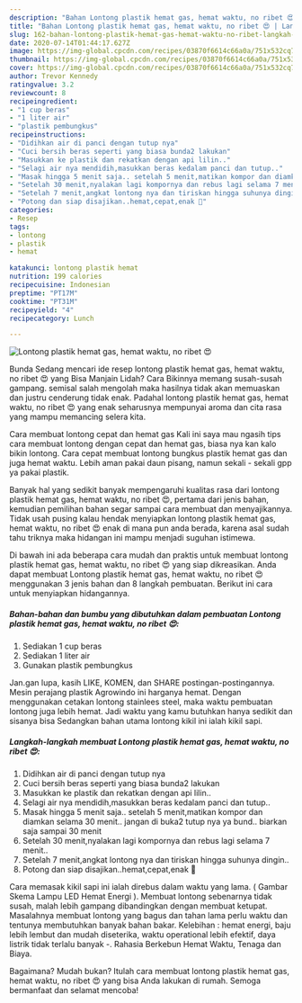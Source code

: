 ```yaml
---
description: "Bahan Lontong plastik hemat gas, hemat waktu, no ribet 😍 | Langkah Membuat Lontong plastik hemat gas, hemat waktu, no ribet 😍 Yang Enak Dan Lezat"
title: "Bahan Lontong plastik hemat gas, hemat waktu, no ribet 😍 | Langkah Membuat Lontong plastik hemat gas, hemat waktu, no ribet 😍 Yang Enak Dan Lezat"
slug: 162-bahan-lontong-plastik-hemat-gas-hemat-waktu-no-ribet-langkah-membuat-lontong-plastik-hemat-gas-hemat-waktu-no-ribet-yang-enak-dan-lezat
date: 2020-07-14T01:44:17.627Z
image: https://img-global.cpcdn.com/recipes/03870f6614c66a0a/751x532cq70/lontong-plastik-hemat-gas-hemat-waktu-no-ribet-😍-foto-resep-utama.jpg
thumbnail: https://img-global.cpcdn.com/recipes/03870f6614c66a0a/751x532cq70/lontong-plastik-hemat-gas-hemat-waktu-no-ribet-😍-foto-resep-utama.jpg
cover: https://img-global.cpcdn.com/recipes/03870f6614c66a0a/751x532cq70/lontong-plastik-hemat-gas-hemat-waktu-no-ribet-😍-foto-resep-utama.jpg
author: Trevor Kennedy
ratingvalue: 3.2
reviewcount: 8
recipeingredient:
- "1 cup beras"
- "1 liter air"
- "plastik pembungkus"
recipeinstructions:
- "Didihkan air di panci dengan tutup nya"
- "Cuci bersih beras seperti yang biasa bunda2 lakukan"
- "Masukkan ke plastik dan rekatkan dengan api lilin.."
- "Selagi air nya mendidih,masukkan beras kedalam panci dan tutup.."
- "Masak hingga 5 menit saja.. setelah 5 menit,matikan kompor dan diamkan selama 30 menit.. jangan di buka2 tutup nya ya bund.. biarkan saja sampai 30 menit"
- "Setelah 30 menit,nyalakan lagi kompornya dan rebus lagi selama 7 menit.."
- "Setelah 7 menit,angkat lontong nya dan tiriskan hingga suhunya dingin.."
- "Potong dan siap disajikan..hemat,cepat,enak 🤣"
categories:
- Resep
tags:
- lontong
- plastik
- hemat

katakunci: lontong plastik hemat 
nutrition: 199 calories
recipecuisine: Indonesian
preptime: "PT17M"
cooktime: "PT31M"
recipeyield: "4"
recipecategory: Lunch

---
```



![Lontong plastik hemat gas, hemat waktu, no ribet 😍](https://img-global.cpcdn.com/recipes/03870f6614c66a0a/751x532cq70/lontong-plastik-hemat-gas-hemat-waktu-no-ribet-😍-foto-resep-utama.jpg)

Bunda Sedang mencari ide resep lontong plastik hemat gas, hemat waktu, no ribet 😍 yang Bisa Manjain Lidah? Cara Bikinnya memang susah-susah gampang. semisal salah mengolah maka hasilnya tidak akan memuaskan dan justru cenderung tidak enak. Padahal lontong plastik hemat gas, hemat waktu, no ribet 😍 yang enak seharusnya mempunyai aroma dan cita rasa yang mampu memancing selera kita.

Cara membuat lontong cepat dan hemat gas Kali ini saya mau ngasih tips cara membuat lontong dengan cepat dan hemat gas, biasa nya kan kalo bikin lontong. Cara cepat membuat lontong bungkus plastik hemat gas dan juga hemat waktu. Lebih aman pakai daun pisang, namun sekali - sekali gpp ya pakai plastik.

Banyak hal yang sedikit banyak mempengaruhi kualitas rasa dari lontong plastik hemat gas, hemat waktu, no ribet 😍, pertama dari jenis bahan, kemudian pemilihan bahan segar sampai cara membuat dan menyajikannya. Tidak usah pusing kalau hendak menyiapkan lontong plastik hemat gas, hemat waktu, no ribet 😍 enak di mana pun anda berada, karena asal sudah tahu triknya maka hidangan ini mampu menjadi suguhan istimewa.


Di bawah ini ada beberapa cara mudah dan praktis untuk membuat lontong plastik hemat gas, hemat waktu, no ribet 😍 yang siap dikreasikan. Anda dapat membuat Lontong plastik hemat gas, hemat waktu, no ribet 😍 menggunakan 3 jenis bahan dan 8 langkah pembuatan. Berikut ini cara untuk menyiapkan hidangannya.

<!--inarticleads1-->

##### Bahan-bahan dan bumbu yang dibutuhkan dalam pembuatan Lontong plastik hemat gas, hemat waktu, no ribet 😍:

1. Sediakan 1 cup beras
1. Sediakan 1 liter air
1. Gunakan plastik pembungkus


Jan.gan lupa, kasih LIKE, KOMEN, dan SHARE postingan-postingannya. Mesin perajang plastik Agrowindo ini harganya hemat. Dengan menggunakan cetakan lontong stainlees steel, maka waktu pembuatan lontong juga lebih hemat. Jadi waktu yang kamu butuhkan hanya sedikit dan sisanya bisa Sedangkan bahan utama lontong kikil ini ialah kikil sapi. 

<!--inarticleads2-->

##### Langkah-langkah membuat Lontong plastik hemat gas, hemat waktu, no ribet 😍:

1. Didihkan air di panci dengan tutup nya
1. Cuci bersih beras seperti yang biasa bunda2 lakukan
1. Masukkan ke plastik dan rekatkan dengan api lilin..
1. Selagi air nya mendidih,masukkan beras kedalam panci dan tutup..
1. Masak hingga 5 menit saja.. setelah 5 menit,matikan kompor dan diamkan selama 30 menit.. jangan di buka2 tutup nya ya bund.. biarkan saja sampai 30 menit
1. Setelah 30 menit,nyalakan lagi kompornya dan rebus lagi selama 7 menit..
1. Setelah 7 menit,angkat lontong nya dan tiriskan hingga suhunya dingin..
1. Potong dan siap disajikan..hemat,cepat,enak 🤣


Cara memasak kikil sapi ini ialah direbus dalam waktu yang lama. ( Gambar Skema Lampu LED Hemat Energi ). Membuat lontong sebenarnya tidak susah, malah lebih gampang dibandingkan dengan membuat ketupat. Masalahnya membuat lontong yang bagus dan tahan lama perlu waktu dan tentunya membutuhkan banyak bahan bakar. Kelebihan : hemat energi, baju lebih lembut dan mudah diseterika, waktu operational lebih efektif, daya listrik tidak terlalu banyak -. Rahasia Berkebun Hemat Waktu, Tenaga dan Biaya. 

Bagaimana? Mudah bukan? Itulah cara membuat lontong plastik hemat gas, hemat waktu, no ribet 😍 yang bisa Anda lakukan di rumah. Semoga bermanfaat dan selamat mencoba!
